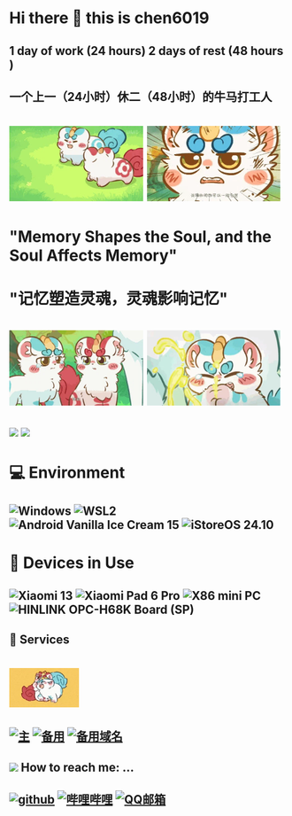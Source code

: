 # Hi there 👋 this is chen6019

## 1 day of work (24 hours) 2 days of rest (48 hours )
## 一个上一（24小时）休二（48小时）的牛马打工人

# <img src="loading006.webp" alt="天禄辟邪玩~喵~" style="width:48%; height:auto;"> <img src="loading001.webp" alt="天禄和辟邪可以一起生蛋！嗷~" style="width:48%; height:auto;"> 

# "Memory Shapes the Soul, and the Soul Affects Memory"
# "记忆塑造灵魂，灵魂影响记忆"

# <img src="loading014.webp" alt="粉大个！喵~" style="width:48%; height:auto;"> <img src="loading011.webp" alt="江江！嗷呜~" style="width:48%; height:auto;"> 

## ![](https://github-readme-stats.vercel.app/api?username=chen6019&show_icons=true&hide_border=False&theme=ambient_gradient&include_all_commits=true) ![](https://github-readme-stats.vercel.app/api/top-langs/?username=chen6019&langs_count=10&layout=compact&exclude_repo=Cemiuiler,action-tmate,Aquarius223-s-sdm845-kernel)

# 💻 Environment

## ![Windows](https://img.shields.io/badge/Windows%2011%20Pro%20for%20Workstations%20-24H2%20Beta-00BBFF?style=flat-square&logo=gnometerminal&logoColor=ffffff) ![WSL2](https://img.shields.io/badge/WSL2%20Ubuntu%20-24%2e10%20LTS-DD4814?style=flat-square&logo=ubuntu&logoColor=ffffff) ![Android Vanilla Ice Cream 15](https://img.shields.io/badge/Android%20Vanilla%20Ice%20Cream%20-15-3DDC84?style=flat-square&logo=android&logoColor=ffffff) ![iStoreOS 24.10](https://img.shields.io/badge/iStoreOS-24.10%20(DN%20but%20No%20public%20IP)-835BFF?style=flat-square&logo=openwrt&logoColor=ffffff)

# 📱 Devices in Use

## ![Xiaomi 13](https://img.shields.io/badge/Xiaomi%2013-OS2.2%20Unlock%20BL%20-FD4900?style=flat-square&logo=xiaomi&logoColor=ffffff) ![Xiaomi Pad 6 Pro](https://img.shields.io/badge/Xiaomi%20Pad%206%20Pro-OS2.2%20Unlock%20BL-FD4900?style=flat-square&logo=xiaomi&logoColor=ffffff) ![X86 mini PC](https://img.shields.io/badge/X86%20mini%20PC-iStoreOS%20(Run%20PVE%20on%20This)-835BFF?style=flat-square&logo=openwrt&logoColor=ffffff) ![HINLINK OPC-H68K Board (SP)](https://img.shields.io/badge/HINLINK%20OPC%20H68K%20Board%20(SP)-iStoreOS-835BFF?style=flat-square&logo=openwrt&logoColor=ffffff)

## 🔗 Services

# <img src="loading004.webp" alt="转圈圈~喵~" style="width:25%; height:auto;">
## <a href="https://146019.xyz"><img src="https://img.shields.io/badge/嗷呜~-3EA8FF?logo=macys" title="主" /></a> <a href="https://2012520.xyz"><img src="https://img.shields.io/badge/备用！喵~-3EA8FF?logo=macys" title="备用" /></a> <a href="https://2012521.xyz"><img src="https://img.shields.io/badge/备用域名！喵~-3EA8FF?logo=macys" title="备用域名" /></a>


## <img src="https://raw.githubusercontent.com/alexnaiman/alexnaiman/master/resources/bongocat.gif" width="50px" /> How to reach me: ...

## <a href="https://github.com/chen6019"><img src="https://img.shields.io/badge/github-chen6019-pink?logo=github" title="github" /></a> <a href="https://space.bilibili.com/494337416"><img src="https://img.shields.io/badge/哔哩哔哩-TLBX_-pink?logo=bilibili" title="哔哩哔哩" /></a> <a href="mailto:mc_chen6019@qq.com"><img src="https://img.shields.io/badge/QQ邮箱-mc_chen6019@qq.com-pink?logo=qq" title="QQ邮箱"/></a>
